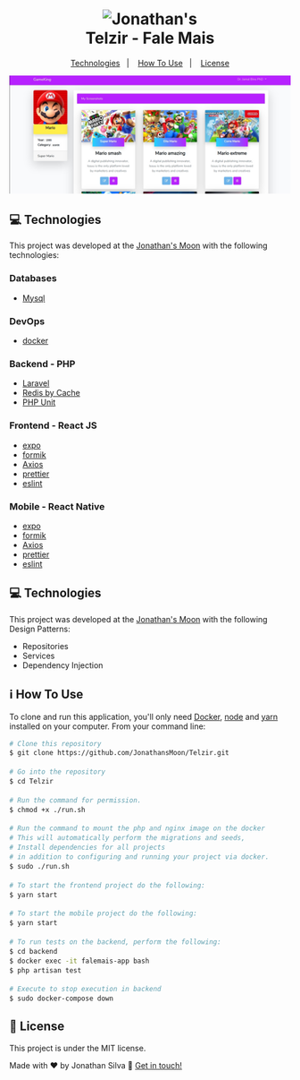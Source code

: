 <h1 align="center">
    <img alt="Jonathan's" src="https://i.pinimg.com/originals/52/1a/fa/521afaada5d1c270249703e2420fbbb3.png" />
    <br>
    Telzir - Fale Mais
</h1>

<p align="center">

<p align="center">
  <a href="#Moon-technologies">Technologies</a>&nbsp;&nbsp;&nbsp;|&nbsp;&nbsp;&nbsp;
  <a href="#information_source-how-to-use">How To Use</a>&nbsp;&nbsp;&nbsp;|&nbsp;&nbsp;&nbsp;
  <a href="#memo-license">License</a>
</p>

<p align="center">
  <img src="https://github.com/JonathansMoon/files/blob/master/images/GameKing.jpg">
</p>

## :computer: Technologies

This project was developed at the [Jonathan's Moon](#) with the following technologies:

<h3>Databases</h3>

- [Mysql](https://www.mysql.com/)

<h3>DevOps</h3>

- [docker](https://www.docker.com/)

<h3>Backend - PHP</h3>

- [Laravel](https://laravel.com/)
- [Redis by Cache](https://redis.io/)
- [PHP Unit](https://phpunit.de/)

<h3>Frontend - React JS</h3>

- [expo](https://expo.io/)
- [formik](https://formik.org/docs/overview)
- [Axios](https://github.com/axios/axios)
- [prettier](https://prettier.io/)
- [eslint](https://eslint.org/)

<h3>Mobile - React Native</h3>

- [expo](https://expo.io/)
- [formik](https://formik.org/docs/overview)
- [Axios](https://github.com/axios/axios)
- [prettier](https://prettier.io/)
- [eslint](https://eslint.org/)

## :computer: Technologies

This project was developed at the [Jonathan's Moon](#) with the following Design Patterns:

- Repositories
- Services
- Dependency Injection

## :information_source: How To Use

To clone and run this application, you'll only need [Docker](https://www.docker.com/), [node](https://nodejs.org/en/) and [yarn](https://yarnpkg.com/) installed on your computer. From your command line:

```bash
# Clone this repository
$ git clone https://github.com/JonathansMoon/Telzir.git

# Go into the repository
$ cd Telzir

# Run the command for permission.
$ chmod +x ./run.sh

# Run the command to mount the php and nginx image on the docker
# This will automatically perform the migrations and seeds,
# Install dependencies for all projects
# in addition to configuring and running your project via docker.
$ sudo ./run.sh

# To start the frontend project do the following:
$ yarn start

# To start the mobile project do the following:
$ yarn start

# To run tests on the backend, perform the following:
$ cd backend
$ docker exec -it falemais-app bash
$ php artisan test

# Execute to stop execution in backend
$ sudo docker-compose down
```

## :memo: License

This project is under the MIT license.

Made with ♥ by Jonathan Silva :wave: [Get in touch!](https://www.linkedin.com/in/jonathan-silva-gomes-53271a168/)

[vc]: https://code.visualstudio.com/
